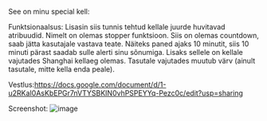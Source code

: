 See on minu special kell:

Funktsionaalsus:
Lisasin siis tunnis tehtud kellale juurde huvitavad atribuudid. Nimelt on olemas stopper funktsioon. Siis on olemas countdown,
saab jätta kasutajale vastava teate. Näiteks paned ajaks 10 minutit, siis 10 minuti pärast saadab sulle alerti sinu sõnumiga.
Lisaks sellele on kellale vajutades Shanghai kellaeg olemas. Tasutale vajutades muutub värv (ainult tasutale, mitte kella enda peale).

Vestlus:https://docs.google.com/document/d/1-u2RKaI0AsKbEPGr7nVTYSBKIN0vhPSPEYYq-Pezc0c/edit?usp=sharing

Screenshot:
![image](https://github.com/makuska/1-kodutoo/Screenshot_pilt)
